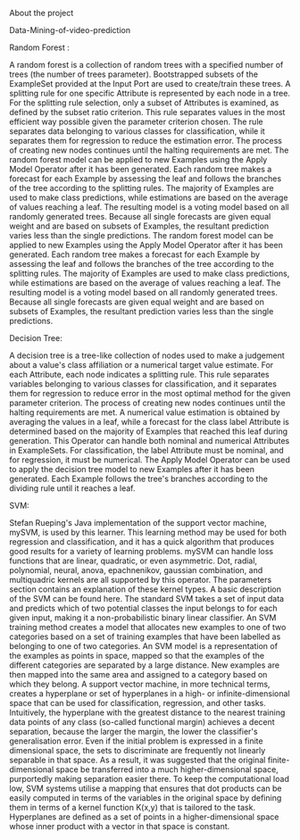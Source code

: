  About the project

Data-Mining-of-video-prediction

Random Forest :

A random forest is a collection of random trees with a specified number of trees (the number of trees parameter). Bootstrapped subsets of the ExampleSet provided at the Input Port are used to create/train these trees. A splitting rule for one specific Attribute is represented by each node in a tree. For the splitting rule selection, only a subset of Attributes is examined, as defined by the subset ratio criterion. This rule separates values in the most efficient way possible given the parameter criterion chosen. The rule separates data belonging to various classes for classification, while it separates them for regression to reduce the estimation error. The process of creating new nodes continues until the halting requirements are met.
The random forest model can be applied to new Examples using the Apply Model Operator after it has been generated. Each random tree makes a forecast for each Example by assessing the leaf and follows the branches of the tree according to the splitting rules. The majority of Examples are used to make class predictions, while estimations are based on the average of values reaching a leaf. The resulting model is a voting model based on all randomly generated trees. Because all single forecasts are given equal weight and are based on subsets of Examples, the resultant prediction varies less than the single predictions.
The random forest model can be applied to new Examples using the Apply Model Operator after it has been generated. Each random tree makes a forecast for each Example by assessing the leaf and follows the branches of the tree according to the splitting rules. The majority of Examples are used to make class predictions, while estimations are based on the average of values reaching a leaf. The resulting model is a voting model based on all randomly generated trees. Because all single forecasts are given equal weight and are based on subsets of Examples, the resultant prediction varies less than the single predictions.

Decision Tree:

A decision tree is a tree-like collection of nodes used to make a judgement about a value's class affiliation or a numerical target value estimate. For each Attribute, each node indicates a splitting rule. This rule separates variables belonging to various classes for classification, and it separates them for regression to reduce error in the most optimal method for the given parameter criterion.
The process of creating new nodes continues until the halting requirements are met. A numerical value estimation is obtained by averaging the values in a leaf, while a forecast for the class label Attribute is determined based on the majority of Examples that reached this leaf during generation.
This Operator can handle both nominal and numerical Attributes in ExampleSets. For classification, the label Attribute must be nominal, and for regression, it must be numerical.
The Apply Model Operator can be used to apply the decision tree model to new Examples after it has been generated. Each Example follows the tree's branches according to the dividing rule until it reaches a leaf.

SVM:

Stefan Rueping's Java implementation of the support vector machine, mySVM, is used by this learner. This learning method may be used for both regression and classification, and it has a quick algorithm that produces good results for a variety of learning problems. mySVM can handle loss functions that are linear, quadratic, or even asymmetric.
Dot, radial, polynomial, neural, anova, epachnenikov, gaussian combination, and multiquadric kernels are all supported by this operator. The parameters section contains an explanation of these kernel types.
A basic description of the SVM can be found here. The standard SVM takes a set of input data and predicts which of two potential classes the input belongs to for each given input, making it a non-probabilistic binary linear classifier. An SVM training method creates a model that allocates new examples to one of two categories based on a set of training examples that have been labelled as belonging to one of two categories. An SVM model is a representation of the examples as points in space, mapped so that the examples of the different categories are separated by a large distance. New examples are then mapped into the same area and assigned to a category based on which they belong.
A support vector machine, in more technical terms, creates a hyperplane or set of hyperplanes in a high- or infinite-dimensional space that can be used for classification, regression, and other tasks. Intuitively, the hyperplane with the greatest distance to the nearest training data points of any class (so-called functional margin) achieves a decent separation, because the larger the margin, the lower the classifier's generalisation error. Even if the initial problem is expressed in a finite dimensional space, the sets to discriminate are frequently not linearly separable in that space. As a result, it was suggested that the original finite-dimensional space be transferred into a much higher-dimensional space, purportedly making separation easier there. To keep the computational load low, SVM systems utilise a mapping that ensures that dot products can be easily computed in terms of the variables in the original space by defining them in terms of a kernel function K(x,y) that is tailored to the task. Hyperplanes are defined as a set of points in a higher-dimensional space whose inner product with a vector in that space is constant.
